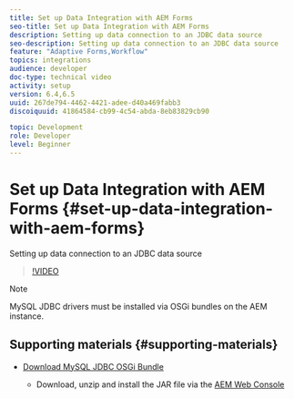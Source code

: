 ```yaml
---
title: Set up Data Integration with AEM Forms
seo-title: Set up Data Integration with AEM Forms
description: Setting up data connection to an JDBC data source
seo-description: Setting up data connection to an JDBC data source
feature: "Adaptive Forms,Workflow"
topics: integrations
audience: developer
doc-type: technical video
activity: setup
version: 6.4,6.5
uuid: 267de794-4462-4421-adee-d40a469fabb3
discoiquuid: 41864584-cb99-4c54-abda-8eb83829cb90

topic: Development
role: Developer
level: Beginner
---
```


# Set up Data Integration with AEM Forms {#set-up-data-integration-with-aem-forms}

Setting up data connection to an JDBC data source

>[!VIDEO](https://video.tv.adobe.com/v/17724/?quality=9&learn=on)

>[!NOTE]
>
>MySQL JDBC drivers must be installed via OSGi bundles on the AEM instance.

## Supporting materials {#supporting-materials}

* [Download MySQL JDBC OSGi Bundle](https://dev.mysql.com/downloads/connector/j/)

    * Download, unzip and install the JAR file via the [AEM Web Console](http://localhost:4502/system/console/bundles)

